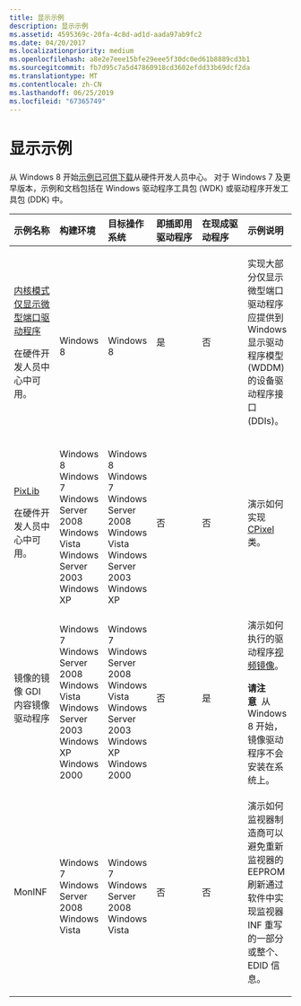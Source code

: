 ```yaml
---
title: 显示示例
description: 显示示例
ms.assetid: 4595369c-20fa-4c8d-ad1d-aada97ab9fc2
ms.date: 04/20/2017
ms.localizationpriority: medium
ms.openlocfilehash: a8e2e7eee15bfe29eee5f30dc0ed61b8889cd3b1
ms.sourcegitcommit: fb7d95c7a5d47860918cd3602efdd33b69dcf2da
ms.translationtype: MT
ms.contentlocale: zh-CN
ms.lasthandoff: 06/25/2019
ms.locfileid: "67365749"
---
```

# <a name="display-samples"></a>显示示例


### <span id="display_samples"></span><span id="DISPLAY_SAMPLES"></span>

从 Windows 8 开始[示例已可供下载](https://go.microsoft.com/fwlink/p/?LinkId=618052)从硬件开发人员中心。 对于 Windows 7 及更早版本，示例和文档包括在 Windows 驱动程序工具包 (WDK) 或驱动程序开发工具包 (DDK) 中。

<table>
<colgroup>
<col width="16%" />
<col width="16%" />
<col width="16%" />
<col width="16%" />
<col width="16%" />
<col width="16%" />
</colgroup>
<thead>
<tr class="header">
<th align="left">示例名称</th>
<th align="left">构建环境</th>
<th align="left">目标操作系统</th>
<th align="left">即插即用驱动程序</th>
<th align="left">在现成驱动程序</th>
<th align="left">示例说明</th>
</tr>
</thead>
<tbody>
<tr class="odd">
<td align="left"><p><a href="https://go.microsoft.com/fwlink/p/?LinkId=618052" data-raw-source="[Kernel mode display-only miniport driver](https://go.microsoft.com/fwlink/p/?LinkId=618052)">内核模式仅显示微型端口驱动程序</a></p>
<p>在硬件开发人员中心中可用。</p></td>
<td align="left"><p></p>
Windows 8</td>
<td align="left"><p></p>
Windows 8</td>
<td align="left"><p>是</p></td>
<td align="left"><p>否</p></td>
<td align="left"><p>实现大部分仅显示微型端口驱动程序应提供到 Windows 显示驱动程序模型 (WDDM) 的设备驱动程序接口 (DDIs)。</p></td>
</tr>
<tr class="even">
<td align="left"><p><a href="https://go.microsoft.com/fwlink/p/?LinkId=618052" data-raw-source="[PixLib](https://go.microsoft.com/fwlink/p/?LinkId=618052)">PixLib</a></p>
<p>在硬件开发人员中心中可用。</p></td>
<td align="left"><p></p>
Windows 8 Windows 7 Windows Server 2008 Windows Vista Windows Server 2003 Windows XP</td>
<td align="left"><p></p>
Windows 8 Windows 7 Windows Server 2008 Windows Vista Windows Server 2003 Windows XP</td>
<td align="left"><p>否</p></td>
<td align="left"><p>否</p></td>
<td align="left"><p>演示如何实现<a href="https://docs.microsoft.com/windows-hardware/drivers/display/cpixel-support-methods-for-lightweight-mip-maps" data-raw-source="[CPixel](https://docs.microsoft.com/windows-hardware/drivers/display/cpixel-support-methods-for-lightweight-mip-maps)">CPixel</a>类。</p></td>
</tr>
<tr class="odd">
<td align="left"><p>镜像的镜像 GDI 内容镜像驱动程序</p></td>
<td align="left"><p></p>
Windows 7 Windows Server 2008 Windows Vista Windows Server 2003 Windows XP Windows 2000</td>
<td align="left"><p></p>
Windows 7 Windows Server 2008 Windows Vista Windows Server 2003 Windows XP Windows 2000</td>
<td align="left"><p>否</p></td>
<td align="left"><p>是</p></td>
<td align="left"><p>演示如何执行的驱动程序<a href="mirror-drivers.md" data-raw-source="[video mirroring](mirror-drivers.md)">视频镜像</a>。</p>
<div class="alert">
<strong>请注意</strong>  从 Windows 8 开始，镜像驱动程序不会安装在系统上。
</div>
<div>
 
</div></td>
</tr>
<tr class="even">
<td align="left"><p>MonINF</p></td>
<td align="left"><p></p>
Windows 7 Windows Server 2008 Windows Vista</td>
<td align="left"><p></p>
Windows 7 Windows Server 2008 Windows Vista</td>
<td align="left"><p>否</p></td>
<td align="left"><p>否</p></td>
<td align="left"><p>演示如何监视器制造商可以避免重新监视器的 EEPROM 刷新通过软件中实现监视器 INF 重写的一部分或整个、 EDID 信息。</p></td>
</tr>
</tbody>
</table>

 

 

 





